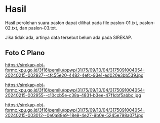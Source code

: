 # Hasil

Hasil perolehan suara paslon dapat dilihat pada file paslon-01.txt, paslon-02.txt, dan paslon-03.txt.

Jika tidak ada, artinya data tersebut belum ada pada SIREKAP.

## Foto C Plano

https://sirekap-obj-formc.kpu.go.id/3f16/pemilu/ppwp/31/75/09/10/04/3175091004054-20240215-002927--cfc55e20-4482-4efc-93e1-ed020e3bb539.jpg

https://sirekap-obj-formc.kpu.go.id/3f16/pemilu/ppwp/31/75/09/10/04/3175091004054-20240215-002955--c10ccb5e-c38a-4831-b3ee-47f1cbf5abbc.jpg

https://sirekap-obj-formc.kpu.go.id/3f16/pemilu/ppwp/31/75/09/10/04/3175091004054-20240215-003012--0e0a88e9-18e9-4e27-9b0e-5245e798a07f.jpg
